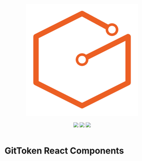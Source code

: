 
<p align="center">
<img src="https://github.com/git-token/media/blob/master/png/git_token_logo.png?raw=true">
<br/>
<br/>
<a href="https://GitToken.org"><img src="https://img.shields.io/badge/GitToken-ORG-brightgreen.svg"></a>
<a href="https://gitter.im/git-token"><img src="https://img.shields.io/badge/Gitter-Chat-brightgreen.svg?colorB=5504f2"></a>
<a href="https://github.com/git-token/cli/blob/master/package.json#L3"><img src="https://img.shields.io/badge/Version-Alpha-orange.svg"></a>
<br/>
<br/>
</p>

# GitToken React Components



